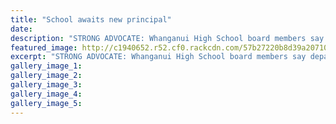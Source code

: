 ```yaml
---
title: "School awaits new principal"
date: 
description: "STRONG ADVOCATE: Whanganui High School board members say departing principal Garry Olver has always put student achievement at the forefront, Wanganui Chronicle article on 10/8/16..."
featured_image: http://c1940652.r52.cf0.rackcdn.com/57b27220b8d39a20710013af/Garry-Olver-announced-resignation-chron-10-Aug-2016.jpg
excerpt: "STRONG ADVOCATE: Whanganui High School board members say departing principal Garry Olver has always put student achievement at the forefront."
gallery_image_1: 
gallery_image_2: 
gallery_image_3: 
gallery_image_4: 
gallery_image_5: 
---
```

